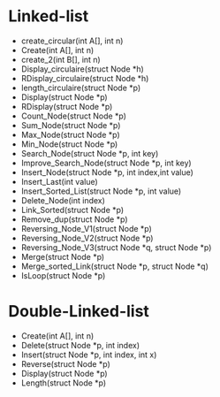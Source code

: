 # Linked-list

- create_circular(int A[], int n)
- Create(int A[], int n)
- create_2(int B[], int n)
- Display_circulaire(struct Node *h)
- RDisplay_circulaire(struct Node *h)
- length_circulaire(struct Node *p)
- Display(struct Node *p)
- RDisplay(struct Node *p)
- Count_Node(struct Node *p)
- Sum_Node(struct Node *p)
- Max_Node(struct Node *p)
- Min_Node(struct Node *p)
- Search_Node(struct Node *p, int key)
- Improve_Search_Node(struct Node *p, int key)
- Insert_Node(struct Node *p, int index,int value)
- Insert_Last(int value)
- Insert_Sorted_List(struct Node *p, int value)
- Delete_Node(int index)
- Link_Sorted(struct Node *p)
- Remove_dup(struct Node *p)
- Reversing_Node_V1(struct Node *p)
- Reversing_Node_V2(struct Node *p)
- Reversing_Node_V3(struct Node *q, struct Node *p)
- Merge(struct Node *p)
- Merge_sorted_Link(struct Node *p, struct Node *q)
- IsLoop(struct Node *p)

# Double-Linked-list

- Create(int A[], int n)
- Delete(struct Node *p, int index)
- Insert(struct Node *p, int index, int x)
- Reverse(struct Node *p)
- Display(struct Node *p)
- Length(struct Node *p)
